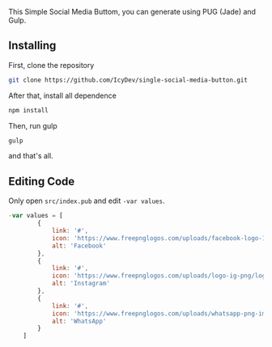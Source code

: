 This Simple Social Media Buttom, you can generate using PUG (Jade) and Gulp.

## Installing
First, clone the repository
```bash
git clone https://github.com/IcyDev/single-social-media-button.git
```
After that, install all dependence
```bash
npm install
```
Then, run gulp
```bash
gulp
```
and that's all.

## Editing Code
Only open `src/index.pub` and edit `-var values`.
```javascript
-var values = [
		{
			link: '#',
			icon: 'https://www.freepnglogos.com/uploads/facebook-logo-13.png',
			alt: 'Facebook'
		},
		{
			link: '#',
			icon: 'https://www.freepnglogos.com/uploads/logo-ig-png/logo-ig-instagram-new-logo-vector-download-13.png',
			alt: 'Instagram'
		},
		{
			link: '#',
			icon: 'https://www.freepnglogos.com/uploads/whatsapp-png-image-9.png',
			alt: 'WhatsApp'
		}
	]
